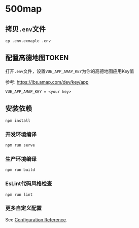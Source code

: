 # 500map

## 拷贝`.env`文件

```shell script
cp .env.exmaple .env
```

## 配置高德地图TOKEN

打开`.env`文件，设置`VUE_APP_AMAP_KEY`为你的高德地图应用Key值
 
参考: https://lbs.amap.com/dev/key/app

```dotenv
VUE_APP_AMAP_KEY = <your key>
```

## 安装依赖
```
npm install
```

### 开发环境编译
```
npm run serve
```

### 生产环境编译
```
npm run build
```

### EsLint代码风格检查
```
npm run lint
```

### 更多自定义配置
See [Configuration Reference](https://cli.vuejs.org/config/).
